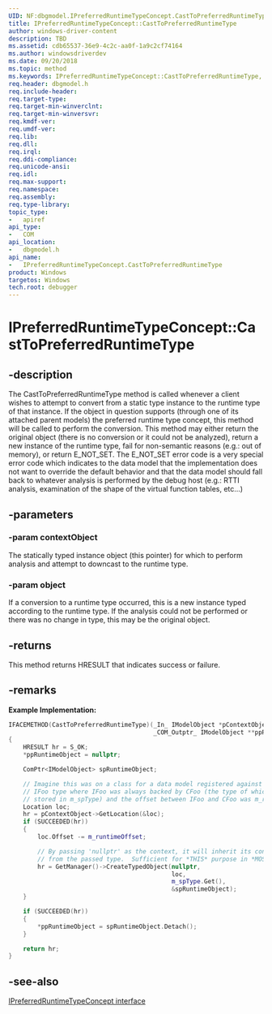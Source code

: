 ```yaml
---
UID: NF:dbgmodel.IPreferredRuntimeTypeConcept.CastToPreferredRuntimeType
title: IPreferredRuntimeTypeConcept::CastToPreferredRuntimeType
author: windows-driver-content
description: TBD
ms.assetid: cdb65537-36e9-4c2c-aa0f-1a9c2cf74164
ms.author: windowsdriverdev
ms.date: 09/20/2018 
ms.topic: method
ms.keywords: IPreferredRuntimeTypeConcept::CastToPreferredRuntimeType, CastToPreferredRuntimeType, IPreferredRuntimeTypeConcept.CastToPreferredRuntimeType, IPreferredRuntimeTypeConcept::CastToPreferredRuntimeType, IPreferredRuntimeTypeConcept.CastToPreferredRuntimeType
req.header: dbgmodel.h
req.include-header:
req.target-type:
req.target-min-winverclnt:
req.target-min-winversvr:
req.kmdf-ver:
req.umdf-ver:
req.lib:
req.dll:
req.irql: 
req.ddi-compliance:
req.unicode-ansi:
req.idl:
req.max-support:
req.namespace:
req.assembly:
req.type-library: 
topic_type: 
-	apiref
api_type: 
-	COM
api_location: 
-	dbgmodel.h
api_name: 
-	IPreferredRuntimeTypeConcept.CastToPreferredRuntimeType
product: Windows
targetos: Windows
tech.root: debugger
---
```


# IPreferredRuntimeTypeConcept::CastToPreferredRuntimeType


## -description

The CastToPreferredRuntimeType method is called whenever a client wishes to attempt to convert from a static type instance to the runtime type of that instance. If the object in question supports (through one of its attached parent models) the preferred runtime type concept, this method will be called to perform the conversion. This method may either return the original object (there is no conversion or it could not be analyzed), return a new instance of the runtime type, fail for non-semantic reasons (e.g.: out of memory), or return E_NOT_SET. The E_NOT_SET error code is a very special error code which indicates to the data model that the implementation does not want to override the default behavior and that the data model should fall back to whatever analysis is performed by the debug host (e.g.: RTTI analysis, examination of the shape of the virtual function tables, etc...) 

## -parameters

### -param contextObject
The statically typed instance object (this pointer) for which to perform analysis and attempt to downcast to the runtime type.

### -param object
If a conversion to a runtime type occurred, this is a new instance typed according to the runtime type. If the analysis could not be performed or there was no change in type, this may be the original object.


## -returns
This method returns HRESULT that indicates success or failure.

## -remarks

**Example Implementation:**

```cpp
IFACEMETHOD(CastToPreferredRuntimeType)(_In_ IModelObject *pContextObject, 
                                        _COM_Outptr_ IModelObject **ppRuntimeObject)
{
    HRESULT hr = S_OK;
    *ppRuntimeObject = nullptr;

    ComPtr<IModelObject> spRuntimeObject;

    // Imagine this was on a class for a data model registered against some 
    // IFoo type where IFoo was always backed by CFoo (the type of which is 
    // stored in m_spType) and the offset between IFoo and CFoo was m_runtimeOffset.
    Location loc;
    hr = pContextObject->GetLocation(&loc);
    if (SUCCEEDED(hr))
    {
        loc.Offset -= m_runtimeOffset;

        // By passing 'nullptr' as the context, it will inherit its context 
        // from the passed type.  Sufficient for *THIS* purpose in *MOST* cases.
        hr = GetManager()->CreateTypedObject(nullptr, 
                                             loc, 
                                             m_spType.Get(), 
                                             &spRuntimeObject);
    }

    if (SUCCEEDED(hr))
    {
        *ppRuntimeObject = spRuntimeObject.Detach();
    }

    return hr;
}
```


## -see-also

[IPreferredRuntimeTypeConcept interface](nn-dbgmodel-ipreferredruntimetypeconcept.md)

